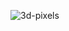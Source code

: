 ![3d-pixels](https://github.com/JMBoulos12/threejs/assets/65892342/b148d0aa-308b-45bd-b2bf-000c1bc8cd97)

